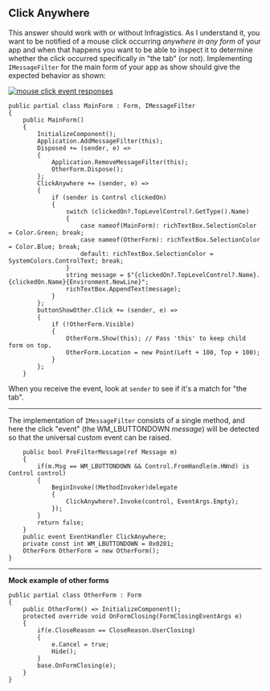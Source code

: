 ## Click Anywhere

This answer should work with or without Infragistics. As I understand it, you want to be notified of a mouse click occurring _anywhere in any form_ of your app and when that happens you want to be able to inspect it to determine whether the click occurred specifically in "the tab" (or not). Implementing `IMessageFilter` for the main form of your app as show should give the expected behavior as shown:

[![mouse click event responses][1]][1]


```
public partial class MainForm : Form, IMessageFilter
{
    public MainForm()
    {
        InitializeComponent();
        Application.AddMessageFilter(this);
        Disposed += (sender, e) =>
        {
            Application.RemoveMessageFilter(this);
            OtherForm.Dispose();
        };
        ClickAnywhere += (sender, e) =>
        {
            if (sender is Control clickedOn)
            {
                switch (clickedOn?.TopLevelControl?.GetType().Name)
                {
                    case nameof(MainForm): richTextBox.SelectionColor = Color.Green; break;
                    case nameof(OtherForm): richTextBox.SelectionColor = Color.Blue; break;
                    default: richTextBox.SelectionColor = SystemColors.ControlText; break;
                }
                string message = $"{clickedOn?.TopLevelControl?.Name}.{clickedOn.Name}{Environment.NewLine}";
                richTextBox.AppendText(message);
            }
        };
        buttonShowOther.Click += (sender, e) =>
        {
            if (!OtherForm.Visible)
            {
                OtherForm.Show(this); // Pass 'this' to keep child form on top.
                OtherForm.Location = new Point(Left + 100, Top + 100);
            }
        };
    }
```

When you receive the event, look at `sender` to see if it's a match for "the tab".
___

The implementation of `IMessageFilter` consists of a single method, and here the click "event" (the WM_LBUTTONDOWN _message_) will be detected so that the universal custom event can be raised.

```
    public bool PreFilterMessage(ref Message m)
    {
        if(m.Msg == WM_LBUTTONDOWN && Control.FromHandle(m.HWnd) is Control control)
        {
            BeginInvoke((MethodInvoker)delegate
            {
                ClickAnywhere?.Invoke(control, EventArgs.Empty);
            });
        }
        return false;
    }
    public event EventHandler ClickAnywhere;
    private const int WM_LBUTTONDOWN = 0x0201;
    OtherForm OtherForm = new OtherForm();
}
```
___


**Mock example of other forms**

```
public partial class OtherForm : Form
{
    public OtherForm() => InitializeComponent();
    protected override void OnFormClosing(FormClosingEventArgs e)
    {
        if(e.CloseReason == CloseReason.UserClosing)
        {
            e.Cancel = true;
            Hide();
        }
        base.OnFormClosing(e);
    }
}
```
  [1]: https://i.stack.imgur.com/fa5DK.png